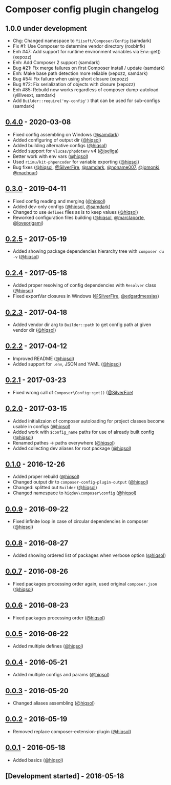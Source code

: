 # Composer config plugin changelog

## 1.0.0 under development

- Chg: Changed namespace to `Yiisoft/Composer/Config` (samdark)
- Fix #1: Use Composer to determine vendor directory (roxblnfk)
- Enh #47: Add support for runtime environment variables via Env::get() (xepozz)
- Enh: Add Composer 2 support (samdark)
- Bug #21: Fix merge failures on first Composer install / update (samdark)
- Enh: Make base path detection more reliable (xepozz, samdark)
- Bug #54: Fix failure when using short closure (xepozz)
- Bug #72: Fix serialization of objects with closure (xepozz)
- Enh #85: Rebuild now works regardless of composer dump-autoload (yiiliveext, samdark)
- Add `Builder::require('my-config')` that can be used for sub-configs (samdark)

## [0.4.0] - 2020-03-08

- Fixed config assembling on Windows ([@samdark])
- Added configuring of output dir ([@hiqsol])
- Added building alternative configs ([@hiqsol])
- Added support for `vlucas/phpdotenv` v4 ([@jseliga])
- Better work with env vars ([@hiqsol])
- Used `riimu/kit-phpencoder` for variable exporting ([@hiqsol])
- Bug fixes ([@hiqsol], [@SilverFire], [@samdark], [@noname007], [@jomonkj], [@machour])

## [0.3.0] - 2019-04-11

- Fixed config reading and merging ([@hiqsol])
- Added dev-only configs ([@hiqsol], [@samdark])
- Changed to use `defines` files as is to keep values ([@hiqsol])
- Reworked configuration files building ([@hiqsol], [@marclaporte], [@loveorigami])

## [0.2.5] - 2017-05-19

- Added showing package dependencies hierarchy tree with `composer du -v` ([@hiqsol])

## [0.2.4] - 2017-05-18

- Added proper resolving of config dependencies with `Resolver` class ([@hiqsol])
- Fixed exportVar closures in Windows ([@SilverFire], [@edgardmessias])

## [0.2.3] - 2017-04-18

- Added vendor dir arg to `Builder::path` to get config path at given vendor dir ([@hiqsol])

## [0.2.2] - 2017-04-12

- Improved README ([@hiqsol])
- Added support for `.env`, JSON and YAML ([@hiqsol])

## [0.2.1] - 2017-03-23

- Fixed wrong call of `Composer\Config::get()` ([@SilverFire])

## [0.2.0] - 2017-03-15

- Added initializaion of composer autoloading for project classes become usable in configs ([@hiqsol])
- Added work with `$config_name` paths for use of already built config ([@hiqsol])
- Renamed pathes -> paths everywhere ([@hiqsol])
- Added collecting dev aliases for root package ([@hiqsol])

## [0.1.0] - 2016-12-26

- Added proper rebuild ([@hiqsol])
- Changed output dir to `composer-config-plugin-output` ([@hiqsol])
- Changed: splitted out `Builder` ([@hiqsol])
- Changed namespace to `hiqdev\composer\config` ([@hiqsol])

## [0.0.9] - 2016-09-22

- Fixed infinite loop in case of circular dependencies in composer ([@hiqsol])

## [0.0.8] - 2016-08-27

- Added showing ordered list of packages when verbose option ([@hiqsol])

## [0.0.7] - 2016-08-26

- Fixed packages processing order again, used original `composer.json` ([@hiqsol])

## [0.0.6] - 2016-08-23

- Fixed packages processing order ([@hiqsol])

## [0.0.5] - 2016-06-22

- Added multiple defines ([@hiqsol])

## [0.0.4] - 2016-05-21

- Added multiple configs and params ([@hiqsol])

## [0.0.3] - 2016-05-20

- Changed aliases assembling ([@hiqsol])

## [0.0.2] - 2016-05-19

- Removed replace composer-extension-plugin ([@hiqsol])

## [0.0.1] - 2016-05-18

- Added basics ([@hiqsol])

## [Development started] - 2016-05-18

[@SilverFire]: https://github.com/SilverFire
[d.naumenko.a@gmail.com]: https://github.com/SilverFire
[@tafid]: https://github.com/tafid
[andreyklochok@gmail.com]: https://github.com/tafid
[@BladeRoot]: https://github.com/BladeRoot
[bladeroot@gmail.com]: https://github.com/BladeRoot
[@hiqsol]: https://github.com/hiqsol
[sol@hiqdev.com]: https://github.com/hiqsol
[@edgardmessias]: https://github.com/edgardmessias
[edgardmessias@gmail.com]: https://github.com/edgardmessias
[@samdark]: https://github.com/samdark
[sam@rmcreative.ru]: https://github.com/samdark
[@loveorigami]: https://github.com/loveorigami
[loveorigami@mail.ru]: https://github.com/loveorigami
[@marclaporte]: https://github.com/marclaporte
[marc@laporte.name]: https://github.com/marclaporte
[@jseliga]: https://github.com/jseliga
[seliga.honza@gmail.com]: https://github.com/jseliga
[@machour]: https://github.com/machour
[machour@gmail.com]: https://github.com/machour
[@jomonkj]: https://github.com/jomonkj
[jomon.entero@gmail.com]: https://github.com/jomonkj
[@noname007]: https://github.com/noname007
[soul11201@gmail.com]: https://github.com/noname007
[Under development]: https://github.com/yiisoft/composer-config-plugin/compare/0.3.0...HEAD
[0.0.9]: https://github.com/yiisoft/composer-config-plugin/compare/0.0.8...0.0.9
[0.0.8]: https://github.com/yiisoft/composer-config-plugin/compare/0.0.7...0.0.8
[0.0.7]: https://github.com/yiisoft/composer-config-plugin/compare/0.0.6...0.0.7
[0.0.6]: https://github.com/yiisoft/composer-config-plugin/compare/0.0.5...0.0.6
[0.0.5]: https://github.com/yiisoft/composer-config-plugin/compare/0.0.4...0.0.5
[0.0.4]: https://github.com/yiisoft/composer-config-plugin/compare/0.0.3...0.0.4
[0.0.3]: https://github.com/yiisoft/composer-config-plugin/compare/0.0.2...0.0.3
[0.0.2]: https://github.com/yiisoft/composer-config-plugin/compare/0.0.1...0.0.2
[0.0.1]: https://github.com/yiisoft/composer-config-plugin/releases/tag/0.0.1
[0.1.0]: https://github.com/yiisoft/composer-config-plugin/compare/0.0.9...0.1.0
[0.2.0]: https://github.com/yiisoft/composer-config-plugin/compare/0.1.0...0.2.0
[0.2.1]: https://github.com/yiisoft/composer-config-plugin/compare/0.2.0...0.2.1
[0.2.2]: https://github.com/yiisoft/composer-config-plugin/compare/0.2.1...0.2.2
[0.2.3]: https://github.com/yiisoft/composer-config-plugin/compare/0.2.2...0.2.3
[0.2.4]: https://github.com/yiisoft/composer-config-plugin/compare/0.2.3...0.2.4
[0.2.5]: https://github.com/yiisoft/composer-config-plugin/compare/0.2.4...0.2.5
[0.3.0]: https://github.com/yiisoft/composer-config-plugin/compare/0.2.5...0.3.0
[0.4.0]: https://github.com/yiisoft/composer-config-plugin/compare/0.3.0...0.4.0
